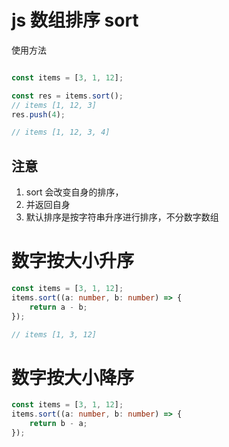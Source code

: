 # js 数组排序 sort

使用方法

```ts

const items = [3, 1, 12];

const res = items.sort();
// items [1, 12, 3]
res.push(4);

// items [1, 12, 3, 4]

```

## 注意

1. sort 会改变自身的排序，
2. 并返回自身
3. 默认排序是按字符串升序进行排序，不分数字数组


# 数字按大小升序


```ts
const items = [3, 1, 12];
items.sort((a: number, b: number) => {
    return a - b;
});

// items [1, 3, 12]
```

# 数字按大小降序


```ts
const items = [3, 1, 12];
items.sort((a: number, b: number) => {
    return b - a;
});
```